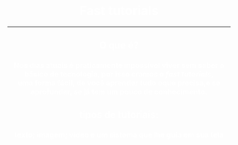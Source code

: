 <html> 

<head> 

<title>fast tutorials</title> 


</head> 

<body text= "White" background= "https://i.pinimg.com/736x/4c/91/39/4c9139333227cd8d23b3a516215dfb56.jpg"> 

<h1 align="center"> Fast tutorials </h1><hr /> 

<h2 align="center"> O que é? </h1>
<h3 align="center"> Nos dias atuais é praticamente inpossível viver sem saber o básico de tecnologia, por isso cramos o <i>fast tutorials</i>,<br /> uma forma fácil, de você aprender tudo oque precisa,e se aprofundar, se já tem um pouco de conhecimento.</h3> 

<h2 align="center"> tipos de tutoriais:</h2> 

<h3 align="center"> texto; imagem; vídeo e um sistema que lhe guia em sua tela </h3> 

</body>
 










</html>


